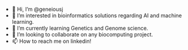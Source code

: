 - 👋 Hi, I’m @geneiousj
- 👀 I’m interested in bioinformatics solutions regarding AI and machine learning. 
- 🌱 I’m currently learning Genetics and Genome science. 
- 💞️ I’m looking to collaborate on any biocomputing project. 
- 📫 How to reach me on linkedin!

<!---
geneiousj/geneiousj is a ✨ special ✨ repository because its `README.md` (this file) appears on your GitHub profile.
You can click the Preview link to take a look at your changes.
--->

